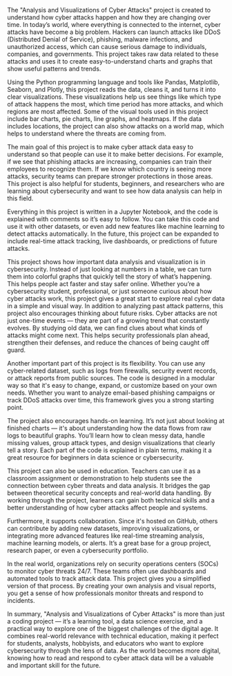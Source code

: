 The "Analysis and Visualizations of Cyber Attacks" project is created to understand how cyber attacks happen and how they are changing over time. In today’s world, where everything is connected to the internet, cyber attacks have become a big problem. Hackers can launch attacks like DDoS (Distributed Denial of Service), phishing, malware infections, and unauthorized access, which can cause serious damage to individuals, companies, and governments. This project takes raw data related to these attacks and uses it to create easy-to-understand charts and graphs that show useful patterns and trends.

Using the Python programming language and tools like Pandas, Matplotlib, Seaborn, and Plotly, this project reads the data, cleans it, and turns it into clear visualizations. These visualizations help us see things like which type of attack happens the most, which time period has more attacks, and which regions are most affected. Some of the visual tools used in this project include bar charts, pie charts, line graphs, and heatmaps. If the data includes locations, the project can also show attacks on a world map, which helps to understand where the threats are coming from.

The main goal of this project is to make cyber attack data easy to understand so that people can use it to make better decisions. For example, if we see that phishing attacks are increasing, companies can train their employees to recognize them. If we know which country is seeing more attacks, security teams can prepare stronger protections in those areas. This project is also helpful for students, beginners, and researchers who are learning about cybersecurity and want to see how data analysis can help in this field.

Everything in this project is written in a Jupyter Notebook, and the code is explained with comments so it’s easy to follow. You can take this code and use it with other datasets, or even add new features like machine learning to detect attacks automatically. In the future, this project can be expanded to include real-time attack tracking, live dashboards, or predictions of future attacks.

This project shows how important data analysis and visualization is in cybersecurity. Instead of just looking at numbers in a table, we can turn them into colorful graphs that quickly tell the story of what’s happening. This helps people act faster and stay safer online. Whether you’re a cybersecurity student, professional, or just someone curious about how cyber attacks work, this project gives a great start to explore real cyber data in a simple and visual way.
In addition to analyzing past attack patterns, this project also encourages thinking about future risks. Cyber attacks are not just one-time events — they are part of a growing trend that constantly evolves. By studying old data, we can find clues about what kinds of attacks might come next. This helps security professionals plan ahead, strengthen their defenses, and reduce the chances of being caught off guard.

Another important part of this project is its flexibility. You can use any cyber-related dataset, such as logs from firewalls, security event records, or attack reports from public sources. The code is designed in a modular way so that it's easy to change, expand, or customize based on your own needs. Whether you want to analyze email-based phishing campaigns or track DDoS attacks over time, this framework gives you a strong starting point.

The project also encourages hands-on learning. It’s not just about looking at finished charts — it's about understanding how the data flows from raw logs to beautiful graphs. You’ll learn how to clean messy data, handle missing values, group attack types, and design visualizations that clearly tell a story. Each part of the code is explained in plain terms, making it a great resource for beginners in data science or cybersecurity.

This project can also be used in education. Teachers can use it as a classroom assignment or demonstration to help students see the connection between cyber threats and data analysis. It bridges the gap between theoretical security concepts and real-world data handling. By working through the project, learners can gain both technical skills and a better understanding of how cyber attacks affect people and systems.

Furthermore, it supports collaboration. Since it's hosted on GitHub, others can contribute by adding new datasets, improving visualizations, or integrating more advanced features like real-time streaming analysis, machine learning models, or alerts. It’s a great base for a group project, research paper, or even a cybersecurity portfolio.

In the real world, organizations rely on security operations centers (SOCs) to monitor cyber threats 24/7. These teams often use dashboards and automated tools to track attack data. This project gives you a simplified version of that process. By creating your own analysis and visual reports, you get a sense of how professionals monitor threats and respond to incidents.

In summary, "Analysis and Visualizations of Cyber Attacks" is more than just a coding project — it’s a learning tool, a data science exercise, and a practical way to explore one of the biggest challenges of the digital age. It combines real-world relevance with technical education, making it perfect for students, analysts, hobbyists, and educators who want to explore cybersecurity through the lens of data. As the world becomes more digital, knowing how to read and respond to cyber attack data will be a valuable and important skill for the future.
